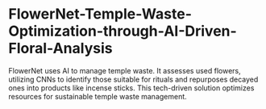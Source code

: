 # FlowerNet-Temple-Waste-Optimization-through-AI-Driven-Floral-Analysis
FlowerNet uses AI to manage temple waste. It assesses used flowers, utilizing CNNs to identify those suitable for rituals and repurposes decayed ones into products like incense sticks. This tech-driven solution optimizes resources for sustainable temple waste management.
